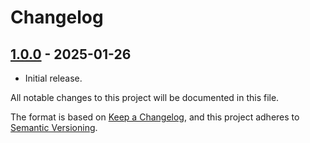 # Changelog

## [1.0.0] - 2025-01-26

- Initial release.

All notable changes to this project will be documented in this file.

[1.0.0]: https://github.com/mrmagic2020/MForceAchievements/releases/v1.0.0

The format is based on [Keep a Changelog](https://keepachangelog.com/en/1.0.0/),
and this project adheres to [Semantic Versioning](https://semver.org/spec/v2.0.0.html).
